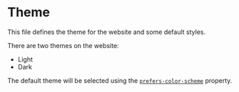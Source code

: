 # Theme

This file defines the theme for the website and some default styles.

There are two themes on the website:

- Light
- Dark

The default theme will be selected using the [`prefers-color-scheme`](https://developer.mozilla.org/en-US/docs/Web/CSS/@media/prefers-color-scheme) property.
